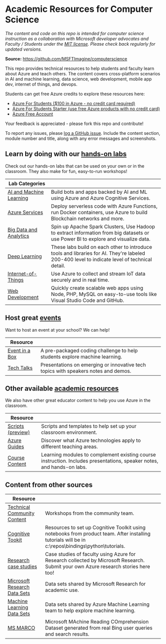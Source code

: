 # Academic Resources for Computer Science

*The content and code on this repo is intended for computer science instruction as a collaboration with Microsoft developer advocates and Faculty / Students under the [MIT license](LICENSE.md). Please check back regularly for updated versions.*

**Source:** https://github.com/MSFTImagine/computerscience

This repo provides technical resources to help students and faculty learn about Azure and teach others. The content covers cross-platform scenarios in AI and machine learning, data science, web development, mobile app dev, internet of things, and devops.

Students can get free Azure credits to explore these resources here:

* [Azure For Students ($100 in Azure - no credit card required)](https://azure.microsoft.com/en-us/free/students/)
* [Azure For Students Starter (use free Azure products with no credit card)](https://azure.microsoft.com/en-us/free/students-starter-faq/)
* [Azure Free Account](https://azure.microsoft.com/en-us/free/)

Your feedback is appreciated - please fork this repo and contribute!

To report any issues, please [log a GitHub issue](Issues). Include the content section, module number and title, along with any error messages and screenshots.

## Learn by doing with our [hands-on labs](Labs)

Check out our hands-on labs that can be used on your own or in the classroom. They also make for fun, easy-to-run workshops!

| Lab Categories | |
| - | - |
| [AI and Machine Learning](Labs/AI%20and%20Machine%20Learning) | Build bots and apps backed by AI and ML using Azure and Azure Cognitive Services. |
| [Azure Services](Labs/Azure%20Services) | Deploy serverless code with Azure Functions, run Docker containers, use Azure to build Blockchain networks and more. |
| [Big Data and Analytics](Labs/Big%20Data%20and%20Analytics) | Spin up Apache Spark Clusters, Use Hadoop to extract information from big datasets or use Power BI to explore and visualize data. |
| [Deep Learning](Labs/Deep%20Learning) | These labs build on each other to introduce tools and libraries for AI. They're labeled 200-400 level to indicate level of technical detail. |
| [Internet-of-Things](Labs/Internet-of-Things) | Use Azure to collect and stream IoT data securely and in real time. |
| [Web Development](Labs/Web%20Development) | Quickly create scalable web apps using Node, PHP, MySQL on easy-to-use tools like Visual Studio Code and GitHub. |

## Host great [events](Events)

Want to host an event at your school? We can help!

| Resource | |
| - | - |
| [Event in a Box](Events/Event-In-Box/Machine%20Learning%20Challenge) | A pre-packaged coding challenge to help students explore machine learning. |
| [Tech Talks](Events/Tech%20Talks) | Presentations on emerging or innovative tech topics with speakers notes and demos. |

## Other available [academic resources](Educator%20Content)

We also have other great educator content to help you use Azure in the classroom.

| Resource | |
| - | - |
| [Scripts (preview)](Educator%20Content/Scripts) | Scripts and templates to help set up your classroom environment. |
| [Azure Guides](Educator%20Content/Azure%20Guides) | Discover what Azure technologies apply to different teaching areas. |
| [Course Content](Educator%20Content/Complimentary%20Course%20Content) | Learning modules to complement existing course instruction. Includes presentations, speaker notes, and hands-on labs. |

## Content from other sources

| Resource | |
| - | - |
| [Technical Community Content](https://github.com/Microsoft/TechnicalCommunityContent) | Workshops from the community team. |
| [Cognitive Tookit](https://docs.microsoft.com/en-us/cognitive-toolkit/Setup-Windows-Binary-Script) | Resources to set up Cognitive Toolkit using notebooks from product team. After installing tutorials will be in c:\repos\bindings\python\tutorials. |
| [Research case studies](https://www.microsoft.com/en-us/research/academic-program/microsoft-azure-for-research/) | Case studies of faculty using Azure for Research collected by Microsoft Research. Submit your own Azure research stories here too! |
| [Microsoft Research Data Sets](http://aka.ms/datascience) | Data sets shared by Microsoft Research for academic use. |
| [Machine Learning Data Sets](https://docs.microsoft.com/en-us/azure/machine-learning/machine-learning-use-sample-datasets) | Data sets shared by Azure Machine Learning team to help explore machine learning. |
| [MS MARCO](http://www.msmarco.org) | Microsoft MAchine Reading COmprehension Dataset generated from real Bing user queries and search results. |
